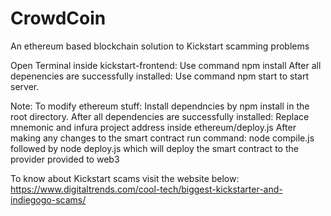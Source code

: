 # CrowdCoin
An ethereum based blockchain solution to Kickstart scamming problems

Open Terminal inside kickstart-frontend:
Use command npm install
After all depenencies are successfully installed:
Use command npm start to start server.


Note:
To modify ethereum stuff:
Install dependncies by npm install in the root directory.
After all dependencies are successfully installed:
Replace mnemonic and infura project address inside ethereum/deploy.js
After making any changes to the smart contract run command:
node compile.js followed by
node deploy.js which will deploy the smart contract to the provider provided to web3

To know about Kickstart scams visit the website below:
https://www.digitaltrends.com/cool-tech/biggest-kickstarter-and-indiegogo-scams/
